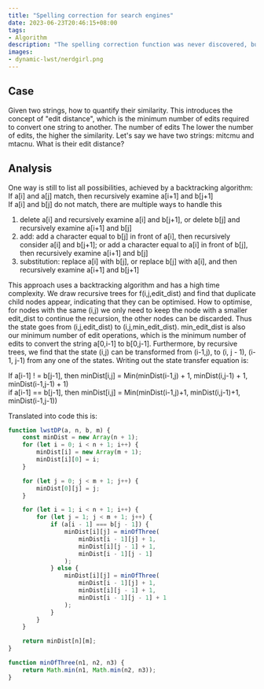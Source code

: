 ```yaml
---
title: "Spelling correction for search engines"
date: 2023-06-23T20:46:15+08:00
tags:
- Algorithm 
description: "The spelling correction function was never discovered, but it turns out to be calculated via the Levenstein distance!"
images:
- dynamic-lwst/nerdgirl.png
---
```


## Case

Given two strings, how to quantify their similarity. This introduces the concept of "edit distance", which is the minimum number of edits required to convert one string to another. The number of edits
The lower the number of edits, the higher the similarity. Let's say we have two strings: mitcmu and mtacnu. What is their edit distance?

## Analysis

One way is still to list all possibilities, achieved by a backtracking algorithm:  
If a[i] and a[j] match, then recursively examine a[i+1] and b[j+1]  
If a[i] and b[j] do not match, there are multiple ways to handle this  
1. delete a[i] and recursively examine a[i] and b[j+1], or delete b[j] and recursively examine a[i+1] and b[j]  
2. add: add a character equal to b[j] in front of a[i], then recursively consider a[i] and b[j+1]; or add a character equal to a[i] in front of b[j], then recursively examine a[i+1] and b[j]  
3. substitution: replace a[i] with b[j], or replace b[j] with a[i], and then recursively examine a[i+1] and b[j+1]  

This approach uses a backtracking algorithm and has a high time complexity. We draw recursive trees for f(i,j,edit_dist) and find that duplicate child nodes appear, indicating that they can be optimised.
How to optimise, for nodes with the same (i,j) we only need to keep the node with a smaller edit_dist to continue the recursion, the other nodes can be discarded. Thus the state goes from (i,j,edit_dist) to (i,j,min_edit_dist).
min_edit_dist is also our minimum number of edit operations, which is the minimum number of edits to convert the string a[0,i-1] to b[0,j-1]. Furthermore, by recursive trees, we find that the state (i,j) can be transformed from (i-1,j), to
(i, j - 1), (i-1, j-1) from any one of the states. Writing out the state transfer equation is:  
  
If a[i-1] ! = b[j-1], then minDist[i,j] = Min(minDist(i-1,j) + 1, minDist(i,j-1) + 1, minDist(i-1,j-1) + 1)  
if a[i-1] == b[j-1], then minDist[i,j] = Min(minDist(i-1,j)+1, minDist(i,j-1)+1, minDist(i-1,j-1))

Translated into code this is:


```js
function lwstDP(a, n, b, m) {
    const minDist = new Array(n + 1);
    for (let i = 0; i < n + 1; i++) {
        minDist[i] = new Array(m + 1);
        minDist[i][0] = i;
    }

    for (let j = 0; j < m + 1; j++) {
        minDist[0][j] = j;
    }

    for (let i = 1; i < n + 1; i++) {
        for (let j = 1; j < m + 1; j++) {
            if (a[i - 1] === b[j - 1]) {
                minDist[i][j] = minOfThree(
                    minDist[i - 1][j] + 1,
                    minDist[i][j - 1] + 1,
                    minDist[i - 1][j - 1]
                );
            } else {
                minDist[i][j] = minOfThree(
                    minDist[i - 1][j] + 1,
                    minDist[i][j - 1] + 1,
                    minDist[i - 1][j - 1] + 1
                );
            }
        }
    }

    return minDist[n][m];
}

function minOfThree(n1, n2, n3) {
    return Math.min(n1, Math.min(n2, n3));
}

```
